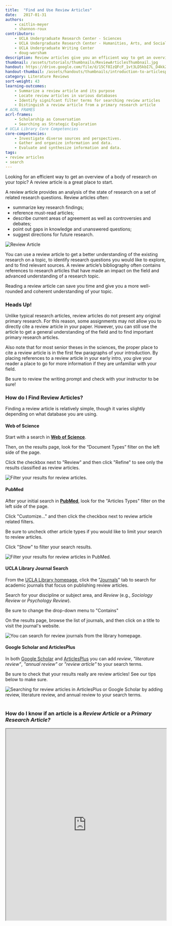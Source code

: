 ```yaml
---
title:  "Find and Use Review Articles"
date:   2017-01-31
authors: 
    - caitlin-meyer 
    - shannon-roux
contributors: 
    - UCLA Undergraduate Research Center - Sciences
    - UCLA Undergraduate Research Center - Humanities, Arts, and Social Sciences
    - UCLA Undergraduate Writing Center
    - doug-worsham
description: Review articles give you an efficient way to get an overview of a body of research on your topic.
thumbnail: /assets/tutorials/thumbnails/ReviewArticlesThumbnail.jpg
handout: https://drive.google.com/file/d/15Cf8IzQFcF_1vt3LD5kbI7L_D4kk2qqO/preview
handout-thumbail: /assets/handouts/thumbnails/introduction-to-articlesplus-tn.png
category: Literature Reviews
sort-weight: 43
learning-outcomes:
    - Summarize a review article and its purpose
    - Locate review articles in various databases
    - Identify signifcant filter terms for searching review articles
    - Distinguish a review article from a primary research article
# ACRL FRAMES
acrl-frames:
    - Scholarship as Conversation
    - Searching as Strategic Exploration
# UCLA Library Core Competencies
core-competencies:
    - Investigate diverse sources and perspectives. 
    - Gather and organize information and data.
    - Evaluate and synthesize information and data.
tags:
- review articles
- search
---
```


<p>Looking for an efficient way to get an overview of a body of research on your topic? A review article is a great place to start.</p>

<p>A review article provides an analysis of the state of research on a set of related research questions. Review articles often:</p>

<ul class="browser-default">
    <li>summarize key research findings;</li>
    <li>reference must-read articles;</li>
    <li>describe current areas of agreement as well as controversies and debates;</li>
    <li>point out gaps in knowledge and unanswered questions;</li>
    <li>suggest directions for future research.</li>
</ul>

<img src="{{ '/assets/images/lit-review-article-diagram-1080.png' | prepend: site.baseurl }}" class="img-fluid" alt="Review Article" data-caption="Review Article"> 

<p>You can use a review article to get a better understanding of the existing research on a topic, to identify research questions you would like to explore, and to find relevant sources. A review article’s bibliography often contains references to research articles that have made an impact on the field and advanced understanding of a research topic. 
</p>

<p>Reading a review article can save you time and give you a more well-rounded and coherent understanding of your topic.</p>

### Heads Up!

<p>Unlike typical research articles, review articles do not present any original primary research. For this reason, some assignments may not allow you to directly cite a review article in your paper. However, you can still use the article to get a general understanding of the field and to find important primary research articles.</p>

<p>Also note that for most senior theses in the sciences, the proper place to cite a review article is in the first few paragraphs of your introduction.  By placing references to a review article in your early intro, you give your reader a place to go for more information if they are unfamiliar with your field.</p>

<p>Be sure to review the writing prompt and check with your instructor to be sure!</p>

### How do I Find Review Articles? 

Finding a review article is relatively simple, though it varies slightly depending on what database you are using. 

<!-- Start Web of Science -->
<div class="card shadow">
    <div class="card-header">
    <h4>Web of Science</h4>
    </div>
    <div class="card-body">
                <p>Start with a search in <strong><a href="http://apps.webofknowledge.com/WOS_GeneralSearch_input.do?last_prod=WOS&product=WOS&highlighted_tab=WOS&search_mode=GeneralSearch" target="_blank">Web of Science</a></strong>.</p>
        <p>Then, on the results page, look for the “Document Types” filter on the left side of the page.</p>
        <p>Click the checkbox next to "Review" and then click "Refine" to see only the results classified as review articles.</p>
  <img src="{{ '/assets/images/web-of-science-wastewater-review.png' | prepend: site.baseurl }}" class="img-fluid" alt="Filter your results for review articles." data-caption="Under Document Types click the checkbox next to Review and then click Refine.">
            </div>
        </div>
<!-- End Web of Science -->

<!-- Start PubMed -->
<div class="card shadow mt-4">
    <div class="card-header">
    <h4>PubMed</h4>
    </div>
    <div class="card-body">
                 <p>After your initial search in <strong><a href="http://www.ncbi.nlm.nih.gov/pubmed/?otool=cdlib&tool=cdl" target="_blank">PubMed</a></strong>, look for the "Articles Types" filter on the left side of the page.</p>
        <p>Click "Customize..." and then click the checkbox next to review article related filters.</p>
        <p>Be sure to uncheck other article types if you would like to limit your search to review articles.</p>
        <p>Click "Show" to filter your search results.</p>
  <img src="https://www.evernote.com/l/AN8111WmiehF_JR_WpG4Zx2RzEXPMSda0y4B/image.png" class="img-fluid" alt="Filter your results for review articles in PubMed." data-caption="more directions.">
            </div>
        </div>
<!-- End PubMed -->

<!-- Start UCLA Library Journal Search -->
<div class="card shadow mt-4">
    <div class="card-header">
    <h4>UCLA Library Journal Search</h4>
    </div>
    <div class="card-body">
                 <p>From the <a href="http://library.ucla.edu" target="_blank">UCLA Library homepage</a>, click the "<a href="http://www.library.ucla.edu/#journals" target="_blank">Journals</a>" tab to search for academic journals that focus on publishing review articles.</p>
       <p>Search for your discipline or subject area, and <em>Review</em> (e.g., <em>Sociology Review</em> or <em>Psychology Review</em>).</p>
       <p>Be sure to change the drop-down menu to "Contains"</p>
       <p>On the results page, browse the list of journals, and then click on a title to visit the journal's website.</p>
  <img src="{{ '/assets/images/journal-search-review.png' | prepend: site.baseurl }}" class="img-fluid" alt="You can search for review journals from the library homepage." data-caption="Search for journals that specialize in publishing review articles from the UCLA Library homepage.">
            </div>
        </div>
<!-- End UCLA Library Journal Search -->

<!-- Start Google Scholar -->
<div class="card shadow mt-4">
<div class="card-header">
    <h4>Google Scholar and ArticlesPlus</h4>
    </div>
    <div class="card-body">
                <p>In both <a href="http://scholar.google.com" target="_blank">Google Scholar</a> and <a href="http://ucla.summon.serialssolutions.com/#!/" target="_blank">ArticlesPlus</a> you can add <em>review</em>, <em>"literature review"</em>, <em>"annual review"</em> or <em>"review article"</em> to your search terms.</p>
        <p>Be sure to check that your results really are review articles! See our tips below to make sure.</p>
  <img src="{{ '/assets/images/articles-plus-review-article-search.png' | prepend: site.baseurl }}" class="img-fluid" alt="Searching for review articles in ArticlesPlus or Google Scholar by adding review, literature review, and annual review to your search terms." data-caption="In Google Scholar and ArticlesPlus add review article related terms to your search.">
            </div>
        </div>
<!-- End Google Scholar -->

<br>

<h3>How do I know if an article is a <em>Review Article</em> or a <em>Primary Research Article?</em></h3>

<iframe src="https://ccle.ucla.edu/mod/hvp/embed.php?id=3198231" width="100%" height="600" frameborder="1" allowfullscreen="allowfullscreen"></iframe><script src="https://ccle.ucla.edu/mod/hvp/library/js/h5p-resizer.js" charset="UTF-8"></script>
